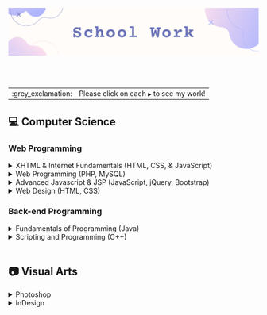 ![](https://github.com/jeyla380/school_work/blob/main/images/new_schoolwork.png)

<br>
<br>

<div align="center">
 <table>
  <tr>
   <td>:grey_exclamation:</td>
   <td>Please click on each <code>&#x25B6;</code> to see my work!</td>
  </tr>
 </table>
</div>


## 💻 Computer Science

### Web Programming

<details>
  <summary>XHTML & Internet Fundamentals (HTML, CSS, & JavaScript)</summary>
  
  |Assignments | Projects |
  | :--: | :--: |
  | [Image Map](https://github.com/jeyla380/school_work/tree/main/web_programming/xhtml_fundamentals/image_map) | [Bootstrap](https://github.com/jeyla380/school_work/tree/main/web_programming/xhtml_fundamentals/bootstrap) |
  | [Superheroes](https://github.com/jeyla380/school_work/tree/main/web_programming/xhtml_fundamentals/superheroes) | [Guessing Game](https://github.com/jeyla380/school_work/tree/main/web_programming/xhtml_fundamentals/guess) |
  |  | [Little Boxes](https://github.com/jeyla380/school_work/tree/main/web_programming/xhtml_fundamentals/little_boxes) |
  |  | [Lottery](https://github.com/jeyla380/school_work/tree/main/web_programming/xhtml_fundamentals/lottery) |
  |  | [Mad-Lib](https://github.com/jeyla380/school_work/tree/main/web_programming/xhtml_fundamentals/mad_lib) |
  |  | [Pizza-One](https://github.com/jeyla380/school_work/tree/main/web_programming/xhtml_fundamentals/pizza_one) |
  |  | [Pizza-Two](https://github.com/jeyla380/school_work/tree/main/web_programming/xhtml_fundamentals/pizza_two) |
  |  | [Tic-Tac-Toe](https://github.com/jeyla380/school_work/tree/main/web_programming/xhtml_fundamentals/tic_tac_toe) |
  
</details>

<details>
  <summary>Web Programming (PHP, MySQL)</summary>
  
  | Projects |
  | :--: |
  | [Hello World](https://github.com/jeyla380/school_work/tree/main/web_programming/web_programming/Hello_World) |
  | [Javascript Validation](https://github.com/jeyla380/school_work/tree/main/web_programming/web_programming/JavascriptValidation) |
  | [SQL Form](https://github.com/jeyla380/school_work/tree/main/web_programming/web_programming/MySQLForm) |
  | [Planet Form](https://github.com/jeyla380/school_work/tree/main/web_programming/web_programming/Planet_Forms) |
  | [eCommerce](https://github.com/jeyla380/school_work/tree/main/web_programming/web_programming/eCommerce) |
  | [PHP-One](https://github.com/jeyla380/school_work/tree/main/web_programming/web_programming/php_one) |
  
</details>


<details>
  <summary>Advanced Javascript & JSP (JavaScript, jQuery, Bootstrap)</summary>
  
  | Projects |
  | :--: |
  | [Javascript Refresher](https://github.com/jeyla380/school_work/tree/main/web_programming/advanced_javascript/H1) |
  | [Book Search](https://github.com/jeyla380/school_work/tree/main/web_programming/advanced_javascript/H2) |
  | [Carousel](https://github.com/jeyla380/school_work/tree/main/web_programming/advanced_javascript/H3) |
  | [JQuery Intro](https://github.com/jeyla380/school_work/tree/main/web_programming/advanced_javascript/H4) |
  | [JQuery Website](https://github.com/jeyla380/school_work/tree/main/web_programming/advanced_javascript/H5) |
  | [Bootstrap Site](https://github.com/jeyla380/school_work/tree/main/web_programming/advanced_javascript/H6) |
  | [Mobile Site](https://github.com/jeyla380/school_work/tree/main/web_programming/advanced_javascript/H7) |
  | [Twitter Site](https://github.com/jeyla380/school_work/tree/main/web_programming/advanced_javascript/H8) |
  
</details>

<details>
  <summary>Web Design (HTML, CSS)</summary>
  
  | Assignments | Projects |
  | :--: | :--: |
  | [Create a Gif](https://github.com/jeyla380/school_work/tree/main/web_programming/web_design/A4) | [Digital Mockup](https://github.com/jeyla380/school_work/tree/main/web_programming/web_design/Digital_Mockup) |
  | [Creating Tables](https://github.com/jeyla380/school_work/tree/main/web_programming/web_design/A6) | [Website Wireframe](https://github.com/jeyla380/school_work/tree/main/web_programming/web_design/Website_Wireframe) |
  |  | [Website Completed](https://github.com/jeyla380/school_work/tree/main/web_programming/web_design/Website_Completed) |
  
  
</details>


<!--| XHTML & Internet Fundamentals | Web Programming | Advanced Javascript & JSP | Website Design |
| :---: | :---: | :---: | :---: |
| [Bootstrap](https://github.com/jeyla380/school_work/tree/main/web_programming/xhtml_fundamentals/bootstrap) | [Hello World](https://github.com/jeyla380/school_work/tree/main/web_programming/web_programming/Hello_World) | [Javascript Refresher](https://github.com/jeyla380/school_work/tree/main/web_programming/advanced_javascript/H1) | [Create a Gif](https://github.com/jeyla380/school_work/tree/main/web_programming/web_design/A4) |
| [Guessing Game](https://github.com/jeyla380/school_work/tree/main/web_programming/xhtml_fundamentals/guess) | [Javascript Validation](https://github.com/jeyla380/school_work/tree/main/web_programming/web_programming/JavascriptValidation) | [Book Search](https://github.com/jeyla380/school_work/tree/main/web_programming/advanced_javascript/H2) | [Creating Tables](https://github.com/jeyla380/school_work/tree/main/web_programming/web_design/A6) |
| [Image Map](https://github.com/jeyla380/school_work/tree/main/web_programming/xhtml_fundamentals/image_map) | [SQL Form](https://github.com/jeyla380/school_work/tree/main/web_programming/web_programming/MySQLForm) | [Carousel](https://github.com/jeyla380/school_work/tree/main/web_programming/advanced_javascript/H3) | [Digital Mockup](https://github.com/jeyla380/school_work/tree/main/web_programming/web_design/Digital_Mockup) |
| [Little Boxes](https://github.com/jeyla380/school_work/tree/main/web_programming/xhtml_fundamentals/little_boxes) | [Planet Form](https://github.com/jeyla380/school_work/tree/main/web_programming/web_programming/Planet_Forms) | [JQuery Intro](https://github.com/jeyla380/school_work/tree/main/web_programming/advanced_javascript/H4) | [Website Wireframe](https://github.com/jeyla380/school_work/tree/main/web_programming/web_design/Website_Wireframe) |
| [Lottery](https://github.com/jeyla380/school_work/tree/main/web_programming/xhtml_fundamentals/lottery) | [eCommerce](https://github.com/jeyla380/school_work/tree/main/web_programming/web_programming/eCommerce) | [JQuery Website](https://github.com/jeyla380/school_work/tree/main/web_programming/advanced_javascript/H5) | [Website Completed](https://github.com/jeyla380/school_work/tree/main/web_programming/web_design/Website_Completed) |
| [Mad-Lib](https://github.com/jeyla380/school_work/tree/main/web_programming/xhtml_fundamentals/mad_lib) | [PHP-One](https://github.com/jeyla380/school_work/tree/main/web_programming/web_programming/php_one) | [Bootstrap Site](https://github.com/jeyla380/school_work/tree/main/web_programming/advanced_javascript/H6) |  |
| [Pizza-One](https://github.com/jeyla380/school_work/tree/main/web_programming/xhtml_fundamentals/pizza_one) |  | [Mobile Site](https://github.com/jeyla380/school_work/tree/main/web_programming/advanced_javascript/H7) |  |
| [Pizza-Two](https://github.com/jeyla380/school_work/tree/main/web_programming/xhtml_fundamentals/pizza_two) |  | [Twitter Site](https://github.com/jeyla380/school_work/tree/main/web_programming/advanced_javascript/H8) |  |
| [Superheroes](https://github.com/jeyla380/school_work/tree/main/web_programming/xhtml_fundamentals/superheroes) |  |  |  |
| [Tic-Tac-Toe](https://github.com/jeyla380/school_work/tree/main/web_programming/xhtml_fundamentals/tic_tac_toe) |  |  |  |-->

### Back-end Programming
<details>
  <summary>Fundamentals of Programming (Java)</summary>
  
  | Labs | Assignments | Projects |
  | :--: | :--: | :--: |
  | [LabMid1](https://github.com/jeyla380/school_work/tree/main/backend_programming/java/LabMid1) | [Assignment 01](https://github.com/jeyla380/school_work/tree/main/backend_programming/java/A01) | [Midterm 1](https://github.com/jeyla380/school_work/tree/main/backend_programming/java/Midterm1) |
  | [LabMid2](https://github.com/jeyla380/school_work/tree/main/backend_programming/java/LabMid2) | [Assignment 02](https://github.com/jeyla380/school_work/tree/main/backend_programming/java/A02) | [Midterm 2](https://github.com/jeyla380/school_work/tree/main/backend_programming/java/Midterm2) |
  | | [Assignment 03](https://github.com/jeyla380/school_work/tree/main/backend_programming/java/A03) | [Final](https://github.com/jeyla380/school_work/tree/main/backend_programming/java/Final) |
  | | [Assignment 05](https://github.com/jeyla380/school_work/tree/main/backend_programming/java/A05) | |
  | | [Assignment 06](https://github.com/jeyla380/school_work/tree/main/backend_programming/java/A06) | |
  
</details>

<details>
 <summary>Scripting and Programming (C++)</summary>
 
 | Labs | Projects |
 | :--: | :--: |
 | [Exact Change](https://github.com/jeyla380/school_work/blob/main/backend_programming/c%2B%2B/labs/exact_change.cpp) | |
 | [Interstate Highway](https://github.com/jeyla380/school_work/blob/main/backend_programming/c%2B%2B/labs/interstate_highway.cpp) | |
 | [Name Formatting](https://github.com/jeyla380/school_work/blob/main/backend_programming/c%2B%2B/labs/name_format.cpp) | |
 | [Varied Input Data](https://github.com/jeyla380/school_work/blob/main/backend_programming/c%2B%2B/labs/varied_input_data.cpp) | |
 
</details>



<!--| Fundamentals of Programming (Java) | 
| :---: |
| [LabMid1](https://github.com/jeyla380/school_work/tree/main/backend_programming/java/LabMid1) |
| [LabMid2](https://github.com/jeyla380/school_work/tree/main/backend_programming/java/LabMid2) |
| [Assignment 01](https://github.com/jeyla380/school_work/tree/main/backend_programming/java/A01) |
| [Assignment 02](https://github.com/jeyla380/school_work/tree/main/backend_programming/java/A02) |
| [Assignment 03](https://github.com/jeyla380/school_work/tree/main/backend_programming/java/A03) |
| [Assignment 05](https://github.com/jeyla380/school_work/tree/main/backend_programming/java/A05) |
| [Assignment 06](https://github.com/jeyla380/school_work/tree/main/backend_programming/java/A06) |
| [Midterm 1](https://github.com/jeyla380/school_work/tree/main/backend_programming/java/Midterm1) |
| [Midterm 2](https://github.com/jeyla380/school_work/tree/main/backend_programming/java/Midterm2) |
| [Final](https://github.com/jeyla380/school_work/tree/main/backend_programming/java/Final) |-->

<br>

## 📷 Visual Arts
<details>
<summary>Photoshop</summary>
  
  | Assignments| Projects |
  | :--: | :--:|
  | [Field Blur](https://github.com/jeyla380/school_work/blob/main/visual_arts/photoshop/assignments/Field_Blur.JPG) | [Vintage Picture](https://github.com/jeyla380/school_work/tree/main/visual_arts/photoshop/creative_project03) |
  | [Font Practice](https://github.com/jeyla380/school_work/blob/main/visual_arts/photoshop/assignments/Font_Practice.JPG) | [CD Cover](https://github.com/jeyla380/school_work/tree/main/visual_arts/photoshop/creative_project04) |
  | [Quote](https://github.com/jeyla380/school_work/blob/main/visual_arts/photoshop/assignments/Paragraph_Quote.JPG) | [Brushed Photo](https://github.com/jeyla380/school_work/tree/main/visual_arts/photoshop/creative_project05) |
  | [Actions](https://github.com/jeyla380/school_work/blob/main/visual_arts/photoshop/assignments/actions_practice.JPG) | [Alien Movie Poster](https://github.com/jeyla380/school_work/tree/main/visual_arts/photoshop/creative_project06) |
  | [Artboard](https://github.com/jeyla380/school_work/blob/main/visual_arts/photoshop/assignments/artboard.JPG) | |
  | [Painted Apple](https://github.com/jeyla380/school_work/blob/main/visual_arts/photoshop/assignments/painted_apple.JPG) | | 
  | [Vector Art](https://github.com/jeyla380/school_work/blob/main/visual_arts/photoshop/assignments/vector_art.JPG) | |
  
  </details>

<details>
  <summary>InDesign</summary>
  
  | Projects |
  | :--: | 
  |[Wildlife Magazine](https://github.com/jeyla380/school_work/tree/main/visual_arts/indesign/project01)|
  |[Two-Tone Book Cover](https://github.com/jeyla380/school_work/tree/main/visual_arts/indesign/project03)|
  |[Wildlife Collage](https://github.com/jeyla380/school_work/tree/main/visual_arts/indesign/project05)|
  |[Stickers](https://github.com/jeyla380/school_work/tree/main/visual_arts/indesign/project06)|
  |[Calendar](https://github.com/jeyla380/school_work/tree/main/visual_arts/indesign/project07)|
  
</details>



<!--| Photoshop | InDesign |
| :---: | :---: |
| [Vintage Picture](https://github.com/jeyla380/school_work/tree/main/visual_arts/photoshop/creative_project03) | [Wildlife Magazine](https://github.com/jeyla380/school_work/tree/main/visual_arts/indesign/project01) | 
| [CD Cover](https://github.com/jeyla380/school_work/tree/main/visual_arts/photoshop/creative_project04) | [Two-Tone Book Cover](https://github.com/jeyla380/school_work/tree/main/visual_arts/indesign/project03) |
| [Brushed Photo](https://github.com/jeyla380/school_work/tree/main/visual_arts/photoshop/creative_project05) | [Wildlife Collage](https://github.com/jeyla380/school_work/tree/main/visual_arts/indesign/project05) |
| [Alien Movie Poster](https://github.com/jeyla380/school_work/tree/main/visual_arts/photoshop/creative_project06) | [Stickers](https://github.com/jeyla380/school_work/tree/main/visual_arts/indesign/project06) |
| [Other Assignments](https://github.com/jeyla380/school_work/tree/main/visual_arts/photoshop/assignments) | [Calendar](https://github.com/jeyla380/school_work/tree/main/visual_arts/indesign/project07) |-->
